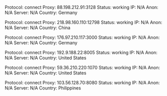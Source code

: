 Protocol: connect
Proxy: 88.198.212.91:3128
Status: working
IP: N/A
Anon: N/A
Server: N/A
Country: Germany

Protocol: connect
Proxy: 218.98.160.110:12798
Status: working
IP: N/A
Anon: N/A
Server: N/A
Country: China

Protocol: connect
Proxy: 176.97.210.117:3000
Status: working
IP: N/A
Anon: N/A
Server: N/A
Country: Germany

Protocol: connect
Proxy: 192.9.188.22:8005
Status: working
IP: N/A
Anon: N/A
Server: N/A
Country: United States

Protocol: connect
Proxy: 59.36.210.220:1070
Status: working
IP: N/A
Anon: N/A
Server: N/A
Country: United States

Protocol: connect
Proxy: 103.56.128.70:8080
Status: working
IP: N/A
Anon: N/A
Server: N/A
Country: Philippines

